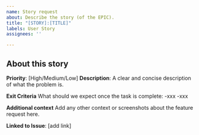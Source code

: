 ```yaml
---
name: Story request
about: Describe the story (of the EPIC).
title: "[STORY]:[TITLE]"
labels: User Story
assignees: ''

---
```


## About this story 
**Priority**: [High/Medium/Low]
**Description**: 
A clear and concise description of what the problem is. 

**Exit Criteria**
What should we expect once the task is complete:
-xxx
-xxx

**Additional context**
Add any other context or screenshots about the feature request here.

**Linked to Issue**: [add link]
